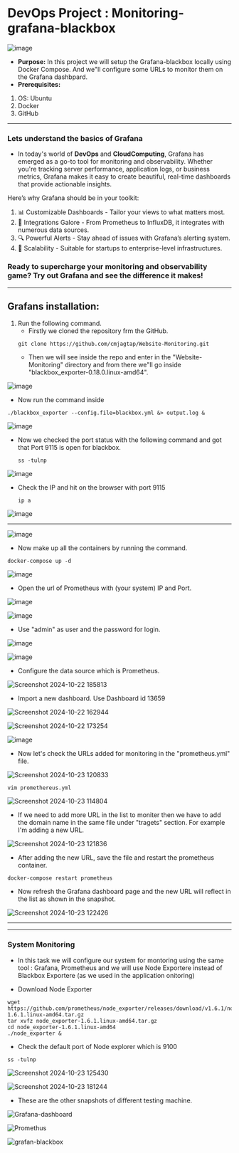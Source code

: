 # DevOps Project : Monitoring-grafana-blackbox
![image](https://github.com/user-attachments/assets/ce2141ef-d435-4302-878a-27e6a32c8c0b)

* **Purpose:** In this project we will setup the Grafana-blackbox locally using Docker Compose. And we"ll configure some URLs to monitor them on the Grafana dashbpard.
* **Prerequisites:**
1. OS: Ubuntu
2. Docker
3. GitHub 
----------------
### Lets understand the basics of Grafana
* In today's world of **DevOps** and **CloudComputing**, Grafana has emerged as a go-to tool for monitoring and observability. Whether you're tracking server performance, application logs, or business metrics, Grafana makes it easy to create beautiful, real-time dashboards that provide actionable insights.

Here’s why Grafana should be in your toolkit: 
1. 📊 Customizable Dashboards - Tailor your views to what matters most. 
2. 🔗 Integrations Galore - From Prometheus to InfluxDB, it integrates with numerous data sources. 
3. 🔍 Powerful Alerts - Stay ahead of issues with Grafana’s alerting system. 
4. 🚀 Scalability - Suitable for startups to enterprise-level infrastructures.

### Ready to supercharge your monitoring and observability game? Try out Grafana and see the difference it makes!
---------------
## Grafans installation:
1. Run the following command.
   * Firstly we cloned the repository frm the GitHub.
   ```
   git clone https://github.com/cmjagtap/Website-Monitoring.git
   ```
   * Then we will see inside the repo and enter in the "Website-Monitoring" directory and from there we"ll go inside "blackbox_exporter-0.18.0.linux-amd64".
     
![image](https://github.com/user-attachments/assets/d4efd131-59f9-4c66-ad1d-bd5d801af885)

   * Now run the command inside 

   ```
   ./blackbox_exporter --config.file=blackbox.yml &> output.log &
   ```
![image](https://github.com/user-attachments/assets/c90334aa-0bd0-4347-9a82-50e969a779f5)

 * Now we checked the port status with the following command and got that Port 9115 is open for blackbox.
   ```
   ss -tulnp
   ```
   
![image](https://github.com/user-attachments/assets/6c4f553a-5950-4b10-b659-3f999a6a8ae7)

* Check the IP and hit on the browser with port 9115
  ```
  ip a
  ```

![image](https://github.com/user-attachments/assets/b2d4bdb5-165b-42c8-b036-b11c94fe007d)



---------------
![image](https://github.com/user-attachments/assets/788940ed-9e8c-492c-a8ff-9d46ad805a49)

* Now make up all the containers by running the command.
```
docker-compose up -d
```
![image](https://github.com/user-attachments/assets/58b1eb05-7b19-4f45-a504-4780e1c8d793)

* Open the url of Prometheus with (your system) IP and Port.
  

![image](https://github.com/user-attachments/assets/59f76294-2ed9-422d-99a8-dbf2bf2fbeca)


![image](https://github.com/user-attachments/assets/f9502341-7bc9-4a85-a43b-0e16f8e94625)

* Use "admin" as user and the password for login.

![image](https://github.com/user-attachments/assets/459ab1c9-3feb-4dba-922a-a250c8572576)

![image](https://github.com/user-attachments/assets/5cd33562-550e-4474-9fce-b3473dd2ca79)

* Configure the data source which is Prometheus.

![Screenshot 2024-10-22 185813](https://github.com/user-attachments/assets/74e61dfa-911e-4ef6-9982-a1a4062ce068)


* Import a new dashboard. Use Dashboard id 13659
  
![Screenshot 2024-10-22 162944](https://github.com/user-attachments/assets/1d4fe4d3-7087-429f-b3d6-1bcae862ab3b)


![Screenshot 2024-10-22 173254](https://github.com/user-attachments/assets/7eadecb0-5ab3-408a-9a90-b07bac79f1d9)


![image](https://github.com/user-attachments/assets/b0ffc259-cdd1-4ccb-af57-8cd3c5f61275)

* Now let's check the URLs added for monitoring in the "prometheus.yml" file.

![Screenshot 2024-10-23 120833](https://github.com/user-attachments/assets/62e34d36-7278-4bff-a6a5-74387c738858)

```
vim promethereus.yml
```

![Screenshot 2024-10-23 114804](https://github.com/user-attachments/assets/b610f7c8-e734-4c10-8ff8-0e7acacda533)

* If we need to add more URL in the list to moniter then we have to add the domain name in the same file under "tragets" section. For example I'm adding a new URL.

![Screenshot 2024-10-23 121836](https://github.com/user-attachments/assets/1123b82e-11d2-4727-b0d2-33fbf51b3311)

* After adding the new URL, save the file and restart the prometheus container.

```
docker-compose restart prometheus
```
* Now refresh the Grafana dashboard page and the new URL will reflect in the list as shown in the snapshot.

![Screenshot 2024-10-23 122426](https://github.com/user-attachments/assets/2c3d48b3-a703-44ac-936f-818babdcffb3)







---------------------
---------------------

### System Monitoring
* In this task we will configure our system for montoring using the same tool : Grafana, Prometheus and we will use Node Exportere instead of Blackbox Exportere (as we used in the application onitoring)

* Download Node Exporter

```
wget https://github.com/prometheus/node_exporter/releases/download/v1.6.1/node_exporter-1.6.1.linux-amd64.tar.gz
tar xvfz node_exporter-1.6.1.linux-amd64.tar.gz
cd node_exporter-1.6.1.linux-amd64
./node_exporter &
```
* Check the default port of Node explorer which is 9100

```
ss -tulnp
```
![Screenshot 2024-10-23 125430](https://github.com/user-attachments/assets/f9abb180-4157-42e6-83f9-13584a2eaa2e)

![Screenshot 2024-10-23 181244](https://github.com/user-attachments/assets/1db0994a-9c27-4299-aa4f-07ca9c427b25)


* These are the other snapshots of different testing machine.

![Grafana-dashboard](https://github.com/user-attachments/assets/5c89ab28-9c5d-4a8d-aeb0-d00f306931ff)

![Promethus](https://github.com/user-attachments/assets/1a6cc78c-a4cc-4df7-a51c-3293ae4c7e6e)

![grafan-blackbox](https://github.com/user-attachments/assets/6988c6e8-8eed-42e9-80a7-3e8247e884b3)







